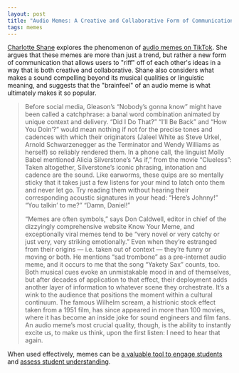 ```yaml
---
layout: post
title: "Audio Memes: A Creative and Collaborative Form of Communication"
tags: memes
---
```


[Charlotte Shane](https://twitter.com/CharoShane) explores the phenomenon of [audio memes on TikTok](https://www.nytimes.com/interactive/2022/08/17/magazine/tiktok-sounds-memes.html). She argues that these memes are more than just a trend, but rather a new form of communication that allows users to "riff" off of each other's ideas in a way that is both creative and collaborative. Shane also considers what makes a sound compelling beyond its musical qualities or linguistic meaning, and suggests that the "brainfeel" of an audio meme is what ultimately makes it so popular.

>Before social media, Gleason’s “Nobody’s gonna know” might have been called a catchphrase: a banal word combination animated by unique context and delivery. “Did I Do That?” “I’ll Be Back” and “How You Doin’?” would mean nothing if not for the precise tones and cadences with which their originators (Jaleel White as Steve Urkel, Arnold Schwarzenegger as the Terminator and Wendy Williams as herself) so reliably rendered them. In a phone call, the linguist Molly Babel mentioned Alicia Silverstone’s “As if,” from the movie “Clueless”: Taken altogether, Silverstone’s iconic phrasing, intonation and cadence are the sound. Like earworms, these quips are so mentally sticky that it takes just a few listens for your mind to latch onto them and never let go. Try reading them without hearing their corresponding acoustic signatures in your head: “Here’s Johnny!” “You talkin’ to me?” “Damn, Daniel!”
>
>“Memes are often symbols,” says Don Caldwell, editor in chief of the dizzyingly comprehensive website Know Your Meme, and exceptionally viral memes tend to be “very novel or very catchy or just very, very striking emotionally.” Even when they’re estranged from their origins — i.e. taken out of context — they’re funny or moving or both. He mentions “sad trombone” as a pre-internet audio meme, and it occurs to me that the song “Yakety Sax” counts, too. Both musical cues evoke an unmistakable mood in and of themselves, but after decades of application to that effect, their deployment adds another layer of information to whatever scene they orchestrate. It’s a wink to the audience that positions the moment within a cultural continuum. The famous Wilhelm scream, a histrionic stock effect taken from a 1951 film, has since appeared in more than 100 movies, where it has become an inside joke for sound engineers and film fans. An audio meme’s most crucial quality, though, is the ability to instantly excite us, to make us think, upon the first listen: I need to hear that again.

When used effectively, memes can be [a valuable tool to engage students](https://www.eddiecmurray.com/blog/2019/02/07/how_to_use_memes_in_a_healthy_way/) and [assess student understanding](https://www.eddiecmurray.com/blog/2022/04/19/making_math_fun_with_memes/).  